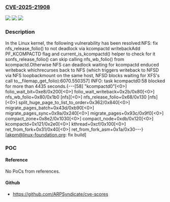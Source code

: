 ### [CVE-2025-21908](https://cve.mitre.org/cgi-bin/cvename.cgi?name=CVE-2025-21908)
![](https://img.shields.io/static/v1?label=Product&message=Linux&color=blue)
![](https://img.shields.io/static/v1?label=Version&message=96780ca55e3cbf4f150fd5a833a61492c9947b5b%3C%20ab0727d6e2196682351c25c1dd112136f6991f11%20&color=brighgreen)
![](https://img.shields.io/static/v1?label=Vulnerability&message=n%2Fa&color=brighgreen)

### Description

In the Linux kernel, the following vulnerability has been resolved:NFS: fix nfs_release_folio() to not deadlock via kcompactd writebackAdd PF_KCOMPACTD flag and current_is_kcompactd() helper to check for it sonfs_release_folio() can skip calling nfs_wb_folio() from kcompactd.Otherwise NFS can deadlock waiting for kcompactd enduced writeback whichrecurses back to NFS (which triggers writeback to NFSD via NFS loopbackmount on the same host, NFSD blocks waiting for XFS's call to__filemap_get_folio):6070.550357] INFO: task kcompactd0:58 blocked for more than 4435 seconds.{---[58] "kcompactd0"[<0>] folio_wait_bit+0xe8/0x200[<0>] folio_wait_writeback+0x2b/0x80[<0>] nfs_wb_folio+0x80/0x1b0 [nfs][<0>] nfs_release_folio+0x68/0x130 [nfs][<0>] split_huge_page_to_list_to_order+0x362/0x840[<0>] migrate_pages_batch+0x43d/0xb90[<0>] migrate_pages_sync+0x9a/0x240[<0>] migrate_pages+0x93c/0x9f0[<0>] compact_zone+0x8e2/0x1030[<0>] compact_node+0xdb/0x120[<0>] kcompactd+0x121/0x2e0[<0>] kthread+0xcf/0x100[<0>] ret_from_fork+0x31/0x40[<0>] ret_from_fork_asm+0x1a/0x30---}[akpm@linux-foundation.org: fix build]

### POC

#### Reference
No PoCs from references.

#### Github
- https://github.com/ARPSyndicate/cve-scores

